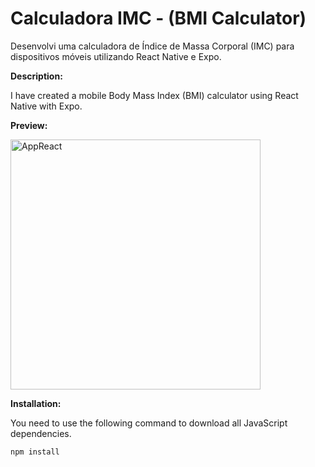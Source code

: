 # Calculadora IMC - (BMI Calculator)

Desenvolvi uma calculadora de Índice de Massa Corporal (IMC) para dispositivos móveis utilizando React Native e Expo.

**Description:**


I have created a mobile Body Mass Index (BMI) calculator using React Native with Expo.

**Preview:**


<img src="https://github.com/Arthur-byte-code/ReactNative-bmiCalculator-/assets/152222113/894f89ac-a610-4813-9ba8-83a8bc118b09" alt="AppReact" width="400">


**Installation:**


You need to use the following command to download all JavaScript dependencies.
```bash
npm install
